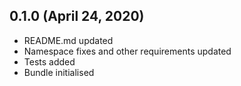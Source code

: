 ## 0.1.0 (April 24, 2020)
  - README.md updated
  - Namespace fixes and other requirements updated
  - Tests added
  - Bundle initialised

